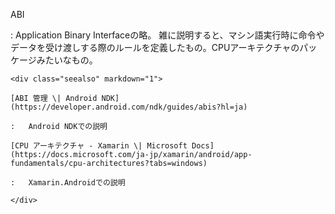 <div class="glossary" markdown="1" sorted="">

ABI

:   Application Binary Interfaceの略。
    雑に説明すると、マシン語実行時に命令やデータを受け渡しする際のルールを定義したもの。CPUアーキテクチャのパッケージみたいなもの。

    <div class="seealso" markdown="1">

    [ABI 管理 \| Android NDK](https://developer.android.com/ndk/guides/abis?hl=ja)

    :   Android NDKでの説明

    [CPU アーキテクチャ - Xamarin \| Microsoft Docs](https://docs.microsoft.com/ja-jp/xamarin/android/app-fundamentals/cpu-architectures?tabs=windows)

    :   Xamarin.Androidでの説明

    </div>

</div>

